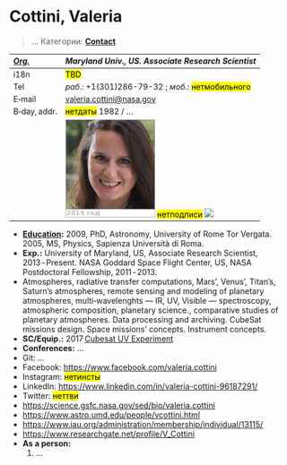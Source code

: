 # Cottini, Valeria
> … Категории: **[Contact](contact.md)**

|*[Org.](contact.md)*|*Maryland Univ., US. Associate Research Scientist*|
|:--|:--|
|i18n| <mark>TBD</mark> |
|Tel| *раб.:* +1(301)286-79-32 ; *моб.:* <mark>нетмобильного</mark> |
|E‑mail| <valeria.cottini@nasa.gov> |
|B‑day, addr.| <mark>нетдаты</mark> 1982 / … |
|| [![](f/contact/c/cottini_001_photo_thumb.jpg)](f/contact/c/cottini_001_photo.jpg) <mark>нетподписи</mark> [![](f/contact//_001_sign_thumb.jpg)](f/contact//_001_sign.png) |

   - **[Education](edu.md):** 2009, PhD, Astronomy, University of Rome Tor Vergata. 2005, MS, Physics, Sapienza Università di Roma.
   - **Exp.:** University of Maryland, US, Associate Research Scientist, 2013 ‑ Present. NASA Goddard Space Flight Center, US, NASA Postdoctoral Fellowship, 2011 ‑ 2013.
   - Atmospheres, radiative transfer computations, Mars’, Venus’, Titan’s, Saturn’s atmospheres, remote sensing and modeling of planetary atmospheres, multi‑wavelenghts — IR, UV, Visible — spectroscopy, atmospheric composition, planetary science., comparative studies of planetary atmospheres. Data processing and archiving. CubeSat missions design. Space missions’ concepts. Instrument concepts.
   - **SC/Equip.:** 2017 [Cubesat UV Experiment](cubesat_uv_experiment.md)
   - **Conferences:** …
   - Git: …
   - Facebook: <https://www.facebook.com/valeria.cottini>
   - Instagram: <mark>нетинсты</mark>
   - LinkedIn: <https://www.linkedin.com/in/valeria-cottini-96187291/>
   - Twitter: <mark>неттви</mark>
   - <https://science.gsfc.nasa.gov/sed/bio/valeria.cottini>
   - <https://www.astro.umd.edu/people/vcottini.html>
   - <https://www.iau.org/administration/membership/individual/13115/>
   - <https://www.researchgate.net/profile/V_Cottini>
   - **As a person:**
      1. …
